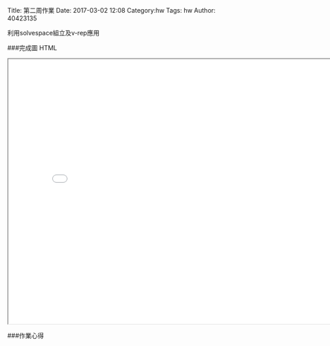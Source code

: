 Title: 第二周作業
Date: 2017-03-02 12:08
Category:hw
Tags: hw
Author: 40423135


利用solvespace組立及v-rep應用
<!-- PELICAN_END_SUMMARY -->



###完成圖  HTML
<iframe src="./../data/hw2/body.html" width="800" height="600"></iframe>




###作業心得
